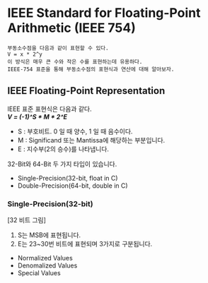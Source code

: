 # IEEE Standard for Floating-Point Arithmetic (IEEE 754)
```
부동소수점을 다음과 같이 표현할 수 있다.  
V = x * 2^y  
이 방식은 매우 큰 수와 작은 수를 표현하는데 유용하다.  
IEEE-754 표준을 통해 부동소수점의 표현식과 연산에 대해 알아보자.  
```

## IEEE Floating-Point Representation
IEEE 표준 표현식은 다음과 같다.  
***V = (-1)^S * M * 2^E***  
- S : 부호비트. 0 일 때 양수, 1 일 때 음수이다.  
- M : Significand 또는 Mantissa에 해당하는 부분입니다.   
- E : 지수부(2의 승수)를 나타냅니다.  

32-Bit와 64-Bit 두 가지 타입이 있습니다.  
- Single-Precision(32-bit, float in C)
- Double-Precision(64-bit, double in C)

### Single-Precision(32-bit)
[32 비트 그림]  

1. S는 MSB에 표현됩니다.
2. E는 23~30번 비트에 표현되며 3가지로 구분됩니다.
  - Normalized Values
  - Denomalized Values
  - Special Values
